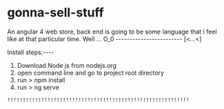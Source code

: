 # gonna-sell-stuff
An angular 4 web store, back end is going to be some language that I feel like at that particular time. Well ... O_0 ------------------------  [&lt;...&lt;] 

Install steps:----
  1. Download Node js from nodejs.org
  2. open command line and go to project root directory
  3. run 
    > npm install 
  4. run
    > ng serve
  
~~~~~~~~~~~~~~~~~~~~~~~~~~~~~~~~~~~~~~~~~~~~~~~~~~~~~~~~~~~
!!!!!!!!!!!!!!!!!!!!!!!!!!!!!!!!!!!!!!!!!!!!!!!!!!!!!!!!!!!
